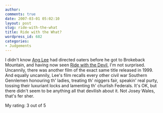 ```yaml
---
author:
comments: true
date: 2007-03-01 05:02:10
layout: post
slug: ride-with-the-what
title: Ride with the What?
wordpress_id: 682
categories:
- Judgements
---
```


I didn't know [Ang Lee](http://imdb.com/name/nm0000487/) had directed oaters before he got to Brokeback Mountain, and having now seen [Ride with the Devil](http://imdb.com/title/tt0134154/), I'm not surprised. Uncannily, there was another film of the exact same title released in 1999. And equally uncannily, Lee's film recalls every other civil war Southern Gennlemen honouring th' ladies, treating th' niggers fair, speakin' real purty, tossing their luxuriant locks and lamenting th' churlish Federals. It's OK, but there didn't seem to be anything all that devilish about it. Not Josey Wales, that's fer sher.

My rating: 3 out of 5
